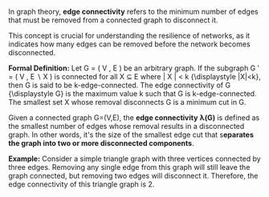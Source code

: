 In graph theory, **edge connectivity** refers to the minimum number of edges that must be removed from a connected graph to disconnect it. 

This concept is crucial for understanding the resilience of networks, as it indicates how many edges can be removed before the network becomes disconnected.

**Formal Definition:**
Let G = ( V , E ) be an arbitrary graph. If the subgraph G ′ = ( V , E ∖ X ) is connected for all X ⊆ E  where | X | < k {\displaystyle |X|<k}, then G is said to be k-edge-connected. The edge connectivity of G {\displaystyle G} is the maximum value k such that G is k-edge-connected. The smallest set X whose removal disconnects G is a minimum cut in G. 

Given a connected graph G=(V,E), the **edge connectivity** **λ(G)** is defined as the smallest number of edges whose removal results in a disconnected graph. In other words, it's the size of the smallest edge cut that s**eparates the graph into two or more disconnected components**.

**Example:**
Consider a simple triangle graph with three vertices connected by three edges. Removing any single edge from this graph will still leave the graph connected, but removing two edges will disconnect it. Therefore, the edge connectivity of this triangle graph is 2.

